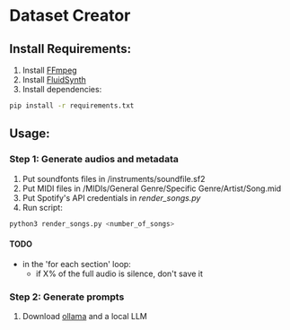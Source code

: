 # Dataset Creator

## Install Requirements:

1. Install [FFmpeg](https://www.ffmpeg.org/)
2. Install [FluidSynth](https://www.fluidsynth.org/)
3. Install dependencies:

```bash
pip install -r requirements.txt
```

## Usage:

### Step 1: Generate audios and metadata

1. Put soundfonts files in /instruments/soundfile.sf2
2. Put MIDI files in /MIDIs/General Genre/Specific Genre/Artist/Song.mid
3. Put Spotify's API credentials in *render_songs.py*
4. Run script:

```bash
python3 render_songs.py <number_of_songs>
```


#### TODO
- in the 'for each section' loop:
    - if X% of the full audio is silence, don't save it

### Step 2: Generate prompts

1. Download [ollama](https://ollama.com/) and a local LLM